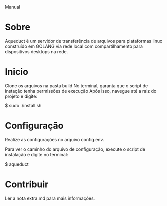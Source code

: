 Manual

# Sobre
Aqueduct é um servidor de transferência de arquivos para plataformas linux construído em GOLANG via rede local com compartilhamento para dispositivos desktops na rede. 

# Inicio
 
Clone os arquivos na pasta build
No terminal, garanta que o script de instação tenha permissões de execução
Após isso, navegue até a raiz do projeto e digite: 

$ sudo ./install.sh

# Configuração 
Realize as configurações no arquivo config.env.

Para ver o caminho do arquivo de configuração, execute o script de instalação e digite no terminal:

$ aqueduct 

# Contribuir 
Ler a nota extra.md para mais informações.
